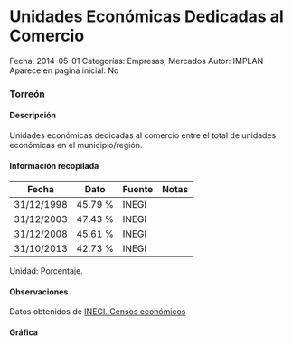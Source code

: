Unidades Económicas Dedicadas al Comercio
=====

Fecha: 2014-05-01
Categorías: Empresas, Mercados
Autor: IMPLAN
Aparece en pagina inicial: No

### Torreón

#### Descripción

Unidades económicas dedicadas al comercio entre el total de unidades económicas en el municipio/región.

<!-- break -->

#### Información recopilada

<table class="table table-hover table-bordered matriz">
  <thead>
    <tr><th>Fecha</th><th>Dato</th><th>Fuente</th><th>Notas</th></tr>
  </thead>
  <tbody>
    <tr><td class="centrado">31/12/1998</td><td class="derecha">45.79 %</td><td>INEGI</td><td></td></tr>
    <tr><td class="centrado">31/12/2003</td><td class="derecha">47.43 %</td><td>INEGI</td><td></td></tr>
    <tr><td class="centrado">31/12/2008</td><td class="derecha">45.61 %</td><td>INEGI</td><td></td></tr>
    <tr><td class="centrado">31/10/2013</td><td class="derecha">42.73 %</td><td>INEGI</td><td></td></tr>
  </tbody>
</table>

Unidad: Porcentaje.

#### Observaciones

Datos obtenidos de [INEGI. Censos económicos](http://www3.inegi.org.mx/sistemas/saic/)

#### Gráfica

<div id="Morrisvlfhjpka" class="grafica"></div>
<script>
  // Gráfica
  if (typeof varMorrisvlfhjpka === 'undefined') {
    varMorrisvlfhjpka = Morris.Line({
      element: 'Morrisvlfhjpka',
      data: [{ fecha: '1998-12-31', dato: 45.7900 },{ fecha: '2003-12-31', dato: 47.4300 },{ fecha: '2008-12-31', dato: 45.6100 },{ fecha: '2013-10-31', dato: 42.7300 }],
      xkey: 'fecha',
      ykeys: ['dato'],
      labels: ['Dato'],
      lineColors: ['#FF5B02'],
      xLabelFormat: function(d) { return d.getDate()+'/'+(d.getMonth()+1)+'/'+d.getFullYear(); },
      dateFormat: function(ts) { var d = new Date(ts); return d.getDate() + '/' + (d.getMonth() + 1) + '/' + d.getFullYear(); }
    });
  }
</script>
